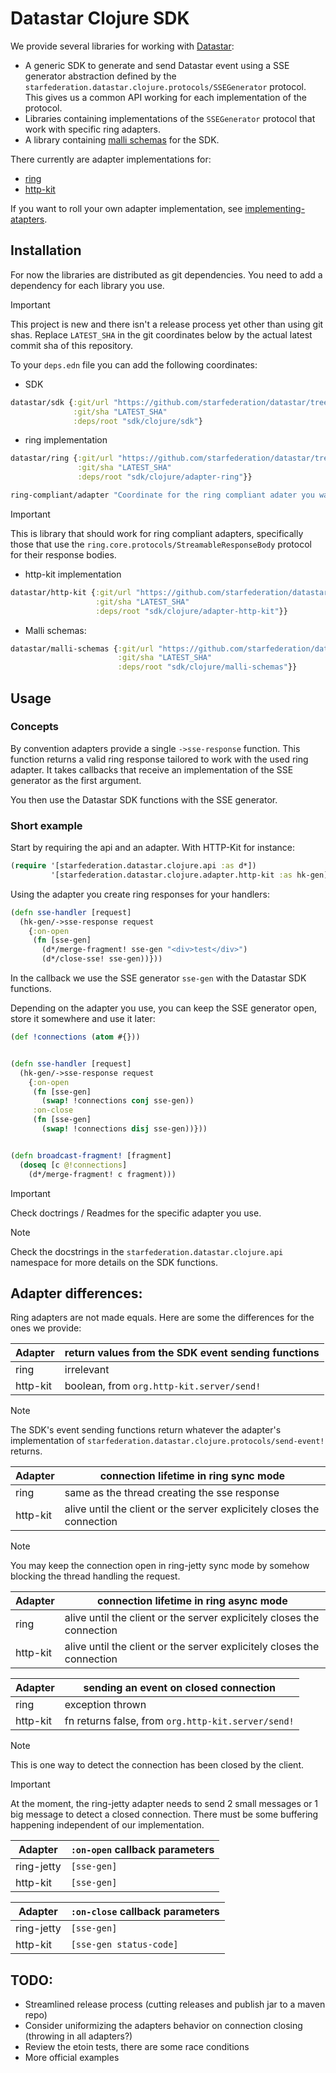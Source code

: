 # Datastar Clojure SDK

We provide several libraries for working with [Datastar](https://data-star.dev/):

- A generic SDK to generate and send Datastar event using a SSE generator
  abstraction defined by the `starfederation.datastar.clojure.protocols/SSEGenerator`
  protocol. This gives us a common API working for each implementation of the protocol.
- Libraries containing implementations of the `SSEGenerator` protocol that work
  with specific ring adapters.
- A library containing [malli schemas](https://github.com/metosin/malli) for the SDK.

There currently are adapter implementations for:

- [ring](https://github.com/ring-clojure/ring)
- [http-kit](https://github.com/http-kit/http-kit)

If you want to roll your own adapter implementation, see
[implementing-atapters](/sdk/clojure/doc/implementing-adapters.md).

## Installation

For now the libraries are distributed as git dependencies. You need to add a dependency
for each library you use.

> [!important]
> This project is new and there isn't a release process yet other than using git shas.
> Replace `LATEST_SHA` in the git coordinates below by the actual latest commit sha of this repository.

To your `deps.edn` file you can add the following coordinates:

- SDK

```clojure
datastar/sdk {:git/url "https://github.com/starfederation/datastar/tree/develop"
              :git/sha "LATEST_SHA"
              :deps/root "sdk/clojure/sdk"}
```

- ring implementation

```clojure
datastar/ring {:git/url "https://github.com/starfederation/datastar/tree/develop"
               :git/sha "LATEST_SHA"
               :deps/root "sdk/clojure/adapter-ring"}}

ring-compliant/adapter "Coordinate for the ring compliant adater you wanna use."
```

> [!important]
> This is library that should work for ring compliant adapters,
> specifically those that use the `ring.core.protocols/StreamableResponseBody`
> protocol for their response bodies.

- http-kit implementation

```clojure
datastar/http-kit {:git/url "https://github.com/starfederation/datastar/tree/develop"
                   :git/sha "LATEST_SHA"
                   :deps/root "sdk/clojure/adapter-http-kit"}}
```

- Malli schemas:

```clojure
datastar/malli-schemas {:git/url "https://github.com/starfederation/datastar/tree/develop"
                        :git/sha "LATEST_SHA"
                        :deps/root "sdk/clojure/malli-schemas"}}
```

## Usage

### Concepts

By convention adapters provide a single `->sse-response` function. This
function returns a valid ring response tailored to work with the used ring
adapter. It takes callbacks that receive an implementation of the
SSE generator as the first argument.

You then use the Datastar SDK functions with the SSE generator.

### Short example

Start by requiring the api and an adapter. With HTTP-Kit for instance:

```clojure
(require '[starfederation.datastar.clojure.api :as d*])
         '[starfederation.datastar.clojure.adapter.http-kit :as hk-gen])

```

Using the adapter you create ring responses for your handlers:

```clojure
(defn sse-handler [request]
  (hk-gen/->sse-response request
    {:on-open
     (fn [sse-gen]
       (d*/merge-fragment! sse-gen "<div>test</div>")
       (d*/close-sse! sse-gen))}))

```

In the callback we use the SSE generator `sse-gen` with the Datastar SDK functions.

Depending on the adapter you use, you can keep the SSE generator open, store it
somewhere and use it later:

```clojure
(def !connections (atom #{}))


(defn sse-handler [request]
  (hk-gen/->sse-response request
    {:on-open
     (fn [sse-gen]
       (swap! !connections conj sse-gen))
     :on-close
     (fn [sse-gen]
       (swap! !connections disj sse-gen))}))


(defn broadcast-fragment! [fragment]
  (doseq [c @!connections]
    (d*/merge-fragment! c fragment)))

```

> [!important]
> Check doctrings / Readmes for the specific adapter you use.

> [!note]
> Check the docstrings in the `starfederation.datastar.clojure.api` namespace for
> more details on the SDK functions.

## Adapter differences:

Ring adapters are not made equals. Here are some the differences for the ones we provide:

| Adapter  | return values from the SDK event sending functions |
| -------- | -------------------------------------------------- |
| ring     | irrelevant                                         |
| http-kit | boolean, from `org.http-kit.server/send!`          |

> [!note]
> The SDK's event sending functions return whatever the adapter's implementation of
> `starfederation.datastar.clojure.protocols/send-event!` returns.

| Adapter  | connection lifetime in ring sync mode                                  |
| -------- | ---------------------------------------------------------------------- |
| ring     | same as the thread creating the sse response                           |
| http-kit | alive until the client or the server explicitely closes the connection |

> [!note]
> You may keep the connection open in ring-jetty sync mode by somehow blocking the thread
> handling the request.

| Adapter  | connection lifetime in ring async mode                                 |
| -------- | ---------------------------------------------------------------------- |
| ring     | alive until the client or the server explicitely closes the connection |
| http-kit | alive until the client or the server explicitely closes the connection |

| Adapter  | sending an event on closed connection              |
| -------- | -------------------------------------------------- |
| ring     | exception thrown                                   |
| http-kit | fn returns false, from `org.http-kit.server/send!` |

> [!note]
> This is one way to detect the connection has been closed by the client.

> [!important]
> At the moment, the ring-jetty adapter needs to send 2 small messages or 1 big
> message to detect a closed connection. There must be some buffering happening
> independent of our implementation.

| Adapter    | `:on-open` callback parameters |
| ---------- | ------------------------------ |
| ring-jetty | `[sse-gen]`                    |
| http-kit   | `[sse-gen]`                    |

| Adapter    | `:on-close` callback parameters |
| ---------- | ------------------------------- |
| ring-jetty | `[sse-gen]`                     |
| http-kit   | `[sse-gen status-code]`         |

## TODO:

- Streamlined release process (cutting releases and publish jar to a maven repo)
- Consider uniformizing the adapters behavior on connection closing (throwing in all adapters?)
- Review the etoin tests, there are some race conditions
- More official examples
